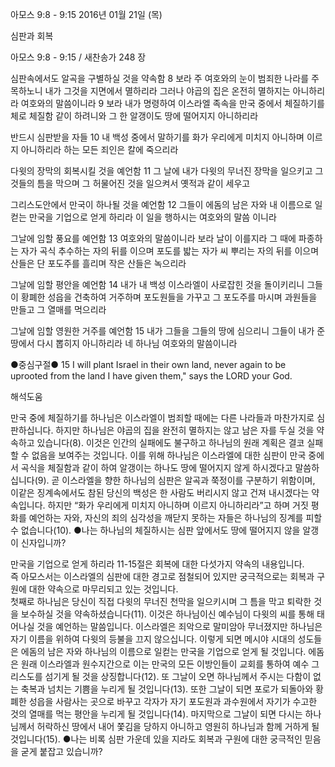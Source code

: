 아모스 9:8 - 9:15 
2016년 01월 21일 (목)

심판과 회복 



아모스 9:8 - 9:15 / 새찬송가 248 장


심판속에서도 알곡을 구별하실 것을 약속함
8 보라 주 여호와의 눈이 범죄한 나라를 주목하노니 내가 그것을 지면에서 멸하리라 그러나 야곱의 집은 온전히 멸하지는 아니하리라 여호와의 말씀이니라 9 보라 내가 명령하여 이스라엘 족속을 만국 중에서 체질하기를 체로 체질함 같이 하려니와 그 한 알갱이도 땅에 떨어지지 아니하리라

반드시 심판받을 자들
10 내 백성 중에서 말하기를 화가 우리에게 미치지 아니하며 이르지 아니하리라 하는 모든 죄인은 칼에 죽으리라

다윗의 장막의 회복시킬 것을 예언함
11 그 날에 내가 다윗의 무너진 장막을 일으키고 그것들의 틈을 막으며 그 허물어진 것을 일으켜서 옛적과 같이 세우고

그리스도안에서 만국이 하나될 것을 예언함
12 그들이 에돔의 남은 자와 내 이름으로 일컫는 만국을 기업으로 얻게 하리라 이 일을 행하시는 여호와의 말씀 이니라

그날에 임할 풍요를 예언함 
13 여호와의 말씀이니라 보라 날이 이를지라 그 때에 파종하는 자가 곡식 추수하는 자의 뒤를 이으며 포도를 밟는 자가 씨 뿌리는 자의 뒤를 이으며 산들은 단 포도주를 흘리며 작은 산들은 녹으리라

그날에 임할 평안을 예언함
14 내가 내 백성 이스라엘이 사로잡힌 것을 돌이키리니 그들이 황폐한 성읍을 건축하여 거주하며 포도원들을 가꾸고 그 포도주를 마시며 과원들을 만들고 그 열매를 먹으리라 

그날에 임할 영원한 거주를 예언함 
15 내가 그들을 그들의 땅에 심으리니 그들이 내가 준 땅에서 다시 뽑히지 아니하리라 네 하나님 여호와의 말씀이니라

●중심구절● 15 I will plant Israel in their own land, never again to be uprooted from the land I have given them," says the LORD your God.

해석도움





만국 중에 체질하기를 
하나님은 이스라엘이 범죄할 때에는 다른 나라들과 마찬가지로 심판하십니다. 하지만 하나님은 야곱의 집을 완전히 멸하지는 않고 남은 자를 두실 것을 약속하고 있습니다(8). 이것은 인간의 실패에도 불구하고 하나님의 원래 계획은 결코 실패할 수 없음을 보여주는 것입니다. 이를 위해 하나님은 이스라엘에 대한 심판이 만국 중에서 곡식을 체질함과 같이 하여 알갱이는 하나도 땅에 떨어지지 않게 하시겠다고 말씀하십니다(9). 곧 이스라엘을 향한 하나님의 심판은  알곡과 쭉정이를 구분하기 위함이며, 이같은 징계속에서도 참된 당신의 백성은 한 사람도 버리시지 않고 건져 내시겠다는 약속입니다. 하지만 “화가 우리에게 미치지 아니하며 이르지 아니하리라”고 하며 거짓 평화를 예언하는 자와, 자신의 죄의 심각성을 깨닫지 못하는 자들은 하나님의 징계를 피할 수 없습니다(10).
●나는 하나님의 체질하시는 심판 앞에서도 땅에 떨어지지 않을 알갱이 신자입니까? 

만국을 기업으로 얻게 하리라
11-15절은 회복에 대한 다섯가지 약속의 내용입니다.  
즉 아모스서는 이스라엘의 심판에 대한 경고로 점철되어 있지만 궁극적으로는 회복과 구원에 대한 약속으로 마무리되고 있는 것입니다.  
첫째로 하나님은 당신이 직접 다윗의 무너진 천막을 일으키시며 그 틈을 막고 퇴락한 것을 보수하실 것을 약속하셨습니다(11). 이것은 하나님이신 예수님이 다윗의 씨를 통해 태어나실 것을 예언하는 말씀입니다. 이스라엘은 죄악으로 말미암아 무너졌지만 하나님은 자기 이름을 위하여 다윗의 등불을 끄지 않으십니다. 이렇게 되면 메시야 시대의 성도들은 에돔의 남은 자와 하나님의 이름으로 일컫는 만국을 기업으로 얻게 될 것입니다. 에돔은 원래 이스라엘과 원수지간으로 이는 만국의 모든 이방인들이 교회를 통하여 예수 그리스도를 섬기게 될 것을 상징합니다(12). 또 그날이 오면 하나님께서 주시는 다함이 없는 축복과 넘치는 기쁨을 누리게 될 것입니다(13). 또한 그날이 되면 포로가 되돌아와 황폐한 성읍을 사람사는 곳으로 바꾸고 각자가 자기 포도원과 과수원에서 자기가 수고한 것의 열매를 먹는 평안을 누리게 될 것입니다(14). 마지막으로 그날이 되면 다시는 하나님께서 허락하신 땅에서 내어 쫓김을 당하지 아니하고 영원히 하나님과 함께 거하게 될 것입니다(15). 
●나는 비록 심판 가운데 있을 지라도 회복과 구원에 대한 궁극적인 믿음을 굳게 붙잡고 있습니까?